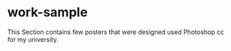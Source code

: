 # work-sample

This Section contains few posters that were designed used Photoshop cc for my university.
